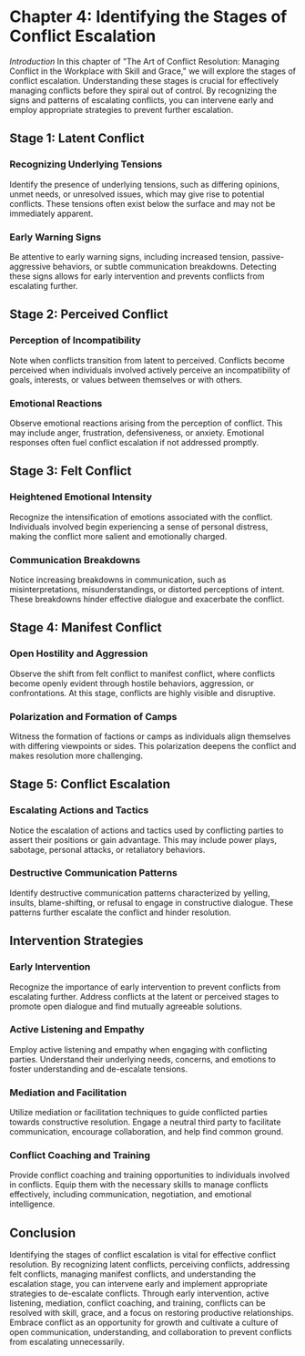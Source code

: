 Chapter 4: Identifying the Stages of Conflict Escalation
========================================================

*Introduction* In this chapter of "The Art of Conflict Resolution: Managing Conflict in the Workplace with Skill and Grace," we will explore the stages of conflict escalation. Understanding these stages is crucial for effectively managing conflicts before they spiral out of control. By recognizing the signs and patterns of escalating conflicts, you can intervene early and employ appropriate strategies to prevent further escalation.

Stage 1: Latent Conflict
------------------------

### Recognizing Underlying Tensions

Identify the presence of underlying tensions, such as differing opinions, unmet needs, or unresolved issues, which may give rise to potential conflicts. These tensions often exist below the surface and may not be immediately apparent.

### Early Warning Signs

Be attentive to early warning signs, including increased tension, passive-aggressive behaviors, or subtle communication breakdowns. Detecting these signs allows for early intervention and prevents conflicts from escalating further.

Stage 2: Perceived Conflict
---------------------------

### Perception of Incompatibility

Note when conflicts transition from latent to perceived. Conflicts become perceived when individuals involved actively perceive an incompatibility of goals, interests, or values between themselves or with others.

### Emotional Reactions

Observe emotional reactions arising from the perception of conflict. This may include anger, frustration, defensiveness, or anxiety. Emotional responses often fuel conflict escalation if not addressed promptly.

Stage 3: Felt Conflict
----------------------

### Heightened Emotional Intensity

Recognize the intensification of emotions associated with the conflict. Individuals involved begin experiencing a sense of personal distress, making the conflict more salient and emotionally charged.

### Communication Breakdowns

Notice increasing breakdowns in communication, such as misinterpretations, misunderstandings, or distorted perceptions of intent. These breakdowns hinder effective dialogue and exacerbate the conflict.

Stage 4: Manifest Conflict
--------------------------

### Open Hostility and Aggression

Observe the shift from felt conflict to manifest conflict, where conflicts become openly evident through hostile behaviors, aggression, or confrontations. At this stage, conflicts are highly visible and disruptive.

### Polarization and Formation of Camps

Witness the formation of factions or camps as individuals align themselves with differing viewpoints or sides. This polarization deepens the conflict and makes resolution more challenging.

Stage 5: Conflict Escalation
----------------------------

### Escalating Actions and Tactics

Notice the escalation of actions and tactics used by conflicting parties to assert their positions or gain advantage. This may include power plays, sabotage, personal attacks, or retaliatory behaviors.

### Destructive Communication Patterns

Identify destructive communication patterns characterized by yelling, insults, blame-shifting, or refusal to engage in constructive dialogue. These patterns further escalate the conflict and hinder resolution.

Intervention Strategies
-----------------------

### Early Intervention

Recognize the importance of early intervention to prevent conflicts from escalating further. Address conflicts at the latent or perceived stages to promote open dialogue and find mutually agreeable solutions.

### Active Listening and Empathy

Employ active listening and empathy when engaging with conflicting parties. Understand their underlying needs, concerns, and emotions to foster understanding and de-escalate tensions.

### Mediation and Facilitation

Utilize mediation or facilitation techniques to guide conflicted parties towards constructive resolution. Engage a neutral third party to facilitate communication, encourage collaboration, and help find common ground.

### Conflict Coaching and Training

Provide conflict coaching and training opportunities to individuals involved in conflicts. Equip them with the necessary skills to manage conflicts effectively, including communication, negotiation, and emotional intelligence.

Conclusion
----------

Identifying the stages of conflict escalation is vital for effective conflict resolution. By recognizing latent conflicts, perceiving conflicts, addressing felt conflicts, managing manifest conflicts, and understanding the escalation stage, you can intervene early and implement appropriate strategies to de-escalate conflicts. Through early intervention, active listening, mediation, conflict coaching, and training, conflicts can be resolved with skill, grace, and a focus on restoring productive relationships. Embrace conflict as an opportunity for growth and cultivate a culture of open communication, understanding, and collaboration to prevent conflicts from escalating unnecessarily.
